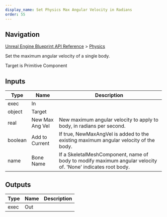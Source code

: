 ```yaml
---
display_name: Set Physics Max Angular Velocity in Radians
order: 55
---
```

## Navigation

[Unreal Engine Blueprint API Reference](https://dev.epicgames.com/documentation/en-us/unreal-engine/BlueprintAPI) > [Physics](https://dev.epicgames.com/documentation/en-us/unreal-engine/BlueprintAPI/Physics)

Set the maximum angular velocity of a single body.

Target is Primitive Component

## Inputs

| Type | Name | Description |
| --- | --- | --- |
| exec | In |  |
| object | Target |  |
| real | New Max Ang Vel | New maximum angular velocity to apply to body, in radians per second. |
| boolean | Add to Current | If true, NewMaxAngVel is added to the existing maximum angular velocity of the body. |
| name | Bone Name | If a SkeletalMeshComponent, name of body to modify maximum angular velocity of. 'None' indicates root body. |

## Outputs

| Type | Name | Description |
| --- | --- | --- |
| exec | Out |  |
